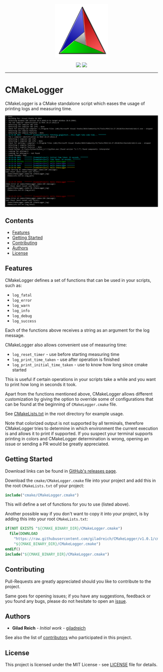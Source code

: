 
<p align="center"><img src="/media/logo.png" width=175 height=175></p>

<p align="center">
    <a href="https://cmake.org/" alt="CMake">
        <img src="https://img.shields.io/badge/CMake-logs-brightgreen.svg?logo=cmake" /></a>
    <a href="http://makeapullrequest.com" alt="Pull Requests">
        <img src="https://img.shields.io/badge/PRs-welcome-brightgreen.svg?logo=pre-commit" /></a>
</p>

---
# CMakeLogger

CMakeLogger is a CMake standalone script which eases the usage of printing logs and measuring time.

<img src="/media/cmakelogger.png" alt="Create Profile"/>

## Contents

- [Features](#features)
- [Getting Started](#getting-started)
- [Contributing](#contributing)
- [Authors](#authors)
- [License](#license)

## Features

CMakeLogger defines a set of functions that can be used in your scripts, such as:
- `log_fatal`
- `log_error`
- `log_warn`
- `log_info`
- `log_debug`
- `log_success`

Each of the functions above receives a string as an argument for the log message.

CMakeLogger also allows convenient use of measuring time:
- `log_reset_timer` - use before starting measuring time
- `log_print_time_taken` - use after operation is finished
- `log_print_initial_time_taken` - use to know how long since cmake started

This is useful if certain operations in your scripts take a while and you want to print how long in seconds it took.

Apart from the functions mentioned above, CMakeLogger allows different customization by giving the option to override some of configurations that can be found at the beginning of `CMakeLogger.cmake` file.


See [CMakeLists.txt](https://github.com/giladreich/CMakeLogger/blob/master/CMakeLists.txt) in the root directory for example usage.

Note that colorized output is not supported by all terminals, therefore CMakeLogger tries to determine in which environment the current execution is and allows it to print if supported. If you suspect your terminal supports printing in colors and CMakeLogger determination is wrong, opening an issue or sending a PR would be greatly appreciated.

## Getting Started

Download links can be found in [GitHub's releases page](https://github.com/giladreich/CMakeLogger/releases).

Download the `cmake/CMakeLogger.cmake` file into your project and add this in the root `CMakeLists.txt` of your project:
```cmake
include("cmake/CMakeLogger.cmake")
```

This will define a set of functions for you to use (listed above).

Another possible way if you don't want to copy it into your project, is by adding this into your root `CMakeLists.txt`:
```cmake
if(NOT EXISTS "${CMAKE_BINARY_DIR}/CMakeLogger.cmake")
  file(DOWNLOAD
    "https://raw.githubusercontent.com/giladreich/CMakeLogger/v1.0.1/cmake/CMakeLogger.cmake"
    "${CMAKE_BINARY_DIR}/CMakeLogger.cmake")
endif()
include("${CMAKE_BINARY_DIR}/CMakeLogger.cmake")
```

## Contributing

Pull-Requests are greatly appreciated should you like to contribute to the project.

Same goes for opening issues; if you have any suggestions, feedback or you found any bugs, please do not hesitate to open an [issue](https://github.com/giladreich/CMakeLogger/issues).

## Authors

* **Gilad Reich** - *Initial work* - [giladreich](https://github.com/giladreich)

See also the list of [contributors](https://github.com/giladreich/CMakeLogger/graphs/contributors) who participated in this project.

## License

This project is licensed under the MIT License - see [LICENSE](LICENSE) file for details.
